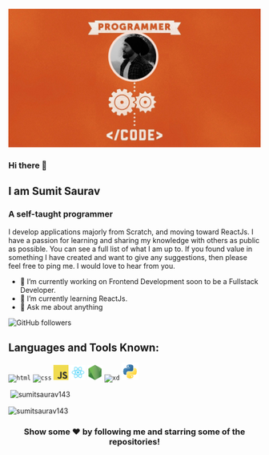 ![image](https://github.com/sumitsaurav143/sumitsaurav143/blob/main/Banner.jpg)


### Hi there 👋

## I am Sumit Saurav
<h3 align="start">A self-taught programmer</h3>

I develop applications majorly from Scratch, and moving toward ReactJs. I have a passion for learning and sharing my knowledge with others as public as possible. You can see a full list of what I am up to. If you found value in something I have created and want to give any suggestions, then please feel free to ping me.
I would love to hear from you.

- 🔭 I’m currently working on Frontend Development soon to be a Fullstack Developer.
- 🌱 I’m currently learning ReactJs.
- 💬 Ask me about anything


![GitHub followers](https://img.shields.io/github/followers/sumitsaurav143?logo=GitHub&style=for-the-badge)



## Languages and Tools Known:

<code><img src="https://cdn0.iconfinder.com/data/icons/social-network-7/50/22-512.png" alt="html" width="34" height="34"/></code>
<code><img src="https://www.kindpng.com/picc/m/464-4640184_css3-png-download-css-icon-transparent-png.png" alt="css" width="34" height="34"/></code>
<code><img height="30" src="https://raw.githubusercontent.com/github/explore/80688e429a7d4ef2fca1e82350fe8e3517d3494d/topics/javascript/javascript.png"></code>
<code><img height="30" src="https://raw.githubusercontent.com/github/explore/80688e429a7d4ef2fca1e82350fe8e3517d3494d/topics/react/react.png"></code>
<code><img height="30" src="https://raw.githubusercontent.com/github/explore/80688e429a7d4ef2fca1e82350fe8e3517d3494d/topics/nodejs/nodejs.png"></code> 
<code><img src="https://cdn.worldvectorlogo.com/logos/adobe-xd.svg" alt="xd" width="30" height="30"/></code>
<code><img src="https://raw.githubusercontent.com/devicons/devicon/master/icons/python/python-original.svg" alt="python" width="34" height="34"/></code>


<div>
<!--   <p><img align="left" src="https://github-readme-stats.vercel.app/api/top-langs/?username=sumitsaurav143&layout=compact&hide=html" alt="sumitsaurav143" /></p> -->

  <p>&nbsp;<img align="center" src="https://github-readme-stats.vercel.app/api?username=sumitsaurav143&show_icons=true" alt="sumitsaurav143" /></p>
  
  <p><img align="center" src="https://github-readme-streak-stats.herokuapp.com/?user=sumitsaurav143&" alt="sumitsaurav143" /></p>
  
</div>

<div align="center">

### Show some ❤️ by following me and starring some of the repositories!

</div>




